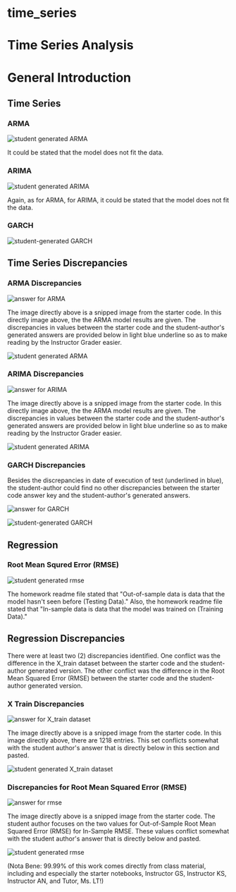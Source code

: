 # time_series
# Time Series Analysis


# General Introduction


## Time Series


### ARMA

![student generated ARMA](images/ts/arma_student_blue.PNG)



It could be stated that the model does not fit the data.

### ARIMA


![student generated ARIMA](images/ts/ARIMA_student_blue.jpg)


Again, as for ARMA, for ARIMA, it could be stated that the model does not fit the data.

### GARCH


![student-generated GARCH](images/ts/GARCH_student.PNG)


## Time Series Discrepancies

### ARMA Discrepancies

![answer for ARMA](images/ts/arma_answer.PNG)

The image directly above is a snipped image from the starter code. In this directly image above, the the ARMA model results are given. The discrepancies in values between the starter code and the student-author's generated answers are provided below in light blue underline so as to make reading by the Instructor Grader easier.

![student generated ARMA](images/ts/arma_student_blue.PNG)


### ARIMA Discrepancies

![answer for ARIMA](images/ts/ARIMA_answer.PNG)

The image directly above is a snipped image from the starter code. In this directly image above, the the ARMA model results are given. The discrepancies in values between the starter code and the student-author's generated answers are provided below in light blue underline so as to make reading by the Instructor Grader easier.

![student generated ARIMA](images/ts/ARIMA_student_blue.jpg)


### GARCH Discrepancies

Besides the discrepancies in date of execution of test (underlined in blue), the student-author could find no other discrepancies between the starter code answer key and the student-author's generated answers.

![answer for GARCH](images/ts/GARCH_answer.PNG)

![student-generated GARCH](images/ts/GARCH_student.PNG)



## Regression


### Root Mean Squred Error (RMSE)


![student generated rmse](images/regr/student_rmse.PNG)


The homework readme file stated that "Out-of-sample data is data that the model hasn't seen before (Testing Data)." Also, the homework readme file stated that "In-sample data is data that the model was trained on (Training Data)." 


## Regression Discrepancies

There were at least two (2) discrepancies identified. One conflict was the difference in the X_train dataset between the starter code and the student-author generated version. The other conflict was the difference in the Root Mean Squared Error (RMSE) between the starter code and the student-author generated version.

### X Train Discrepancies

![answer for X_train dataset](images/regr/answer_X_train_1218_rows.PNG)

The image directly above is a snipped image from the starter code. In this image directly above, there are 1218 entries. This set conflicts somewhat with the student author's answer that is directly below in this section and pasted.

![student generated X_train dataset](images/regr/student_X_train_966_rows.PNG)


### Discrepancies for Root Mean Squared Error (RMSE)


![answer for rmse](images/regr/answer_rmse.PNG)

The image directly above is a snipped image from the starter code. The student author focuses on the two values for Out-of-Sample Root Mean Squared Error (RMSE) for In-Sample RMSE. These values conflict somewhat with the student author's answer that is directly below and pasted.

![student generated rmse](images/regr/student_rmse.PNG)

(Nota Bene: 99.99% of this work comes directly from class material, including and especially the starter notebooks, Instructor GS, Instructor KS, Instructor AN, and Tutor, Ms. LT!)